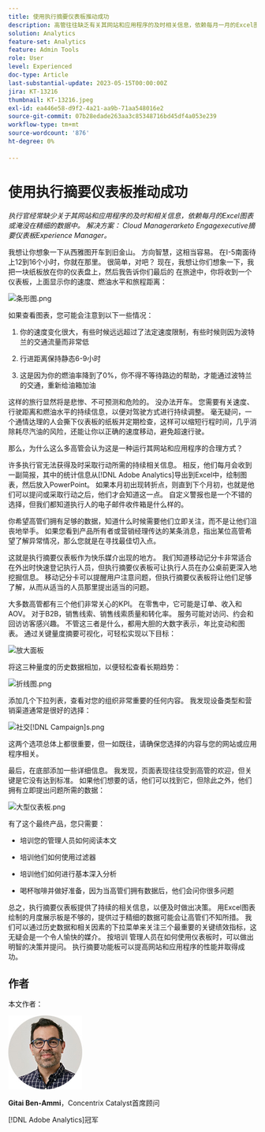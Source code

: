 ```yaml
---
title: 使用执行摘要仪表板推动成功
description: 高管往往缺乏有关其网站和应用程序的及时相关信息，依赖每月一月的Excel图表或淹没在细微的数据中。 解决方案 — 执行摘要仪表板。
solution: Analytics
feature-set: Analytics
feature: Admin Tools
role: User
level: Experienced
doc-type: Article
last-substantial-update: 2023-05-15T00:00:00Z
jira: KT-13216
thumbnail: KT-13216.jpeg
exl-id: ea446e58-d9f2-4a21-aa9b-71aa548016e2
source-git-commit: 07b28edade263aa3c85348716bd45df4a053e239
workflow-type: tm+mt
source-wordcount: '876'
ht-degree: 0%

---
```


# 使用执行摘要仪表板推动成功

_执行官经常缺少关于其网站和应用程序的及时和相关信息，依赖每月的Excel图表或淹没在精细的数据中。 解决方案： Cloud Managerarketo Engagexecutive摘要仪表板Experience Manager。_

我想让你想象一下从西雅图开车到旧金山。 方向智慧，这相当容易。 在I-5南面待上12到16个小时，你就在那里。 很简单，对吧？ 现在，我想让你们想象一下，我把一块纸板放在你的仪表盘上，然后我告诉你们最后的
在旅途中，你将收到一个仪表板，上面显示你的速度、燃油水平和旅程距离：

![条形图.png](assets/bar-graph.png)

如果查看图表，您可能会注意到以下一些情况：

1. 你的速度变化很大，有些时候远远超过了法定速度限制，有些时候则因为波特兰的交通流量而非常低

1. 行进距离保持静态6-9小时

1. 这是因为你的燃油率降到了0%，你不得不等待路边的帮助，才能通过波特兰的交通，重新给油箱加油

这样的旅行显然将是悲惨、不可预测和危险的。 没办法开车。 您需要有关速度、行驶距离和燃油水平的持续信息，以便对驾驶方式进行持续调整。 毫无疑问，一个通情达理的人会撕下仪表板的纸板并定期检查，这样可以缩短行程时间，几乎消除耗尽汽油的风险，还能让你以正确的速度移动，避免超速行驶。

那么，为什么这么多高管会认为这是一种运行其网站和应用程序的合理方式？

许多执行官无法获得及时采取行动所需的持续相关信息。 相反，他们每月会收到一副简报，其中的统计信息从[!DNL Adobe Analytics]导出到Excel中，绘制图表，然后放入PowerPoint。 如果本月初出现转折点，则直到下个月初，也就是他们可以提问或采取行动之后，他们才会知道这一点。 自定义警报也是一个不错的选择，但我们都知道执行人的电子邮件收件箱是什么样的。

你希望高管们拥有足够的数据，知道什么时候需要他们立即关注，而不是让他们沮丧地举手。 如果您看到产品所有者或营销经理传达的某条消息，指出某位高管希望了解异常情况，那么您就是在寻找最佳切入点。

这就是执行摘要仪表板作为快乐媒介出现的地方。 我们知道移动记分卡非常适合在外出时快速登记执行人员，但执行摘要仪表板可让执行人员在办公桌前更深入地挖掘信息。 移动记分卡可以提醒用户注意问题，但执行摘要仪表板将让他们足够了解，从而从适当的人员那里提出适当的问题。

大多数高管都有三个他们非常关心的KPI。 在零售中，它可能是订单、收入和AOV。 对于B2B，销售线索、销售线索质量和转化率。 服务可能对访问、约会和回访访客感兴趣。 不管这三者是什么，都用大胆的大数字表示，年比变动和图表。 通过关键量度摘要可视化，可轻松实现以下目标：

![放大面板](assets/zoom-in-panel.png)

将这三种量度的历史数据相加，以便轻松查看长期趋势：

![折线图.png](assets/line-graph.png)

添加几个下拉列表，查看对您的组织非常重要的任何内容。 我发现设备类型和营销渠道通常是很好的选择：

![社交[!DNL Campaign]s.png](assets/social-campaigns.png)

这两个选项总体上都很重要，但一如既往，请确保您选择的内容与您的网站或应用程序相关。

最后，在底部添加一些详细信息。 我发现，页面表现往往受到高管的欢迎，但关键是它没有达到标准。 如果他们想要的话，他们可以找到它，但除此之外，他们拥有立即提出问题所需的数据：

![大型仪表板.png](assets/large-dashboard.png)

有了这个最终产品，您只需要：

- 培训您的管理人员如何阅读本文

- 培训他们如何使用过滤器

- 培训他们如何进行基本深入分析

- 喝杯咖啡并做好准备，因为当高管们拥有数据后，他们会问你很多问题

总之，执行摘要仪表板提供了持续的相关信息，以便及时做出决策。 用Excel图表绘制的月度展示板是不够的，提供过于精细的数据可能会让高管们不知所措。 我们可以通过历史数据和相关因素的下拉菜单来关注三个最重要的关键绩效指标，这无疑会是一个令人愉快的媒介。 按培训
管理人员在如何使用仪表板时，可以做出明智的决策并提问。 执行摘要功能板可以提高网站和应用程序的性能并取得成功。

## 作者

本文作者：

![Gitai Ben-Ammi](assets/gitai-headshot-150.jpg)

**Gitai Ben-Ammi**，Concentrix Catalyst首席顾问

[!DNL Adobe Analytics]冠军

